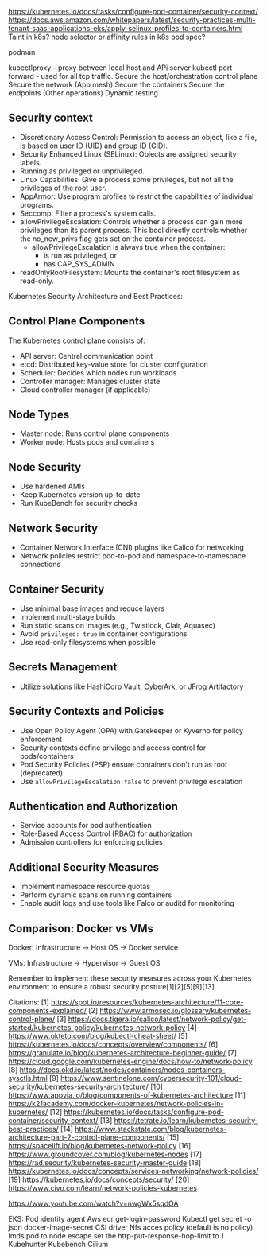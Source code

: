 https://kubernetes.io/docs/tasks/configure-pod-container/security-context/
https://docs.aws.amazon.com/whitepapers/latest/security-practices-multi-tenant-saas-applications-eks/apply-selinux-profiles-to-containers.html
Taint in k8s?
node selector or affinity rules in k8s pod spec?


podman

kubectlproxy - proxy between local host and APi server
kubectl port forward - used for all tcp traffic. 
Secure the host/orchestration control plane
Secure the network (App mesh)
Secure the containers
Secure the endpoints (Other operations) 
Dynamic testing

## Security context 
- Discretionary Access Control: Permission to access an object, like a file, is based on user ID (UID) and group ID (GID).
- Security Enhanced Linux (SELinux): Objects are assigned security labels.
- Running as privileged or unprivileged.
- Linux Capabilities: Give a process some privileges, but not all the privileges of the root user.
- AppArmor: Use program profiles to restrict the capabilities of individual programs.
- Seccomp: Filter a process's system calls.
- allowPrivilegeEscalation: Controls whether a process can gain more privileges than its parent process. This bool directly controls whether the no_new_privs flag gets set on the container process. 
    - allowPrivilegeEscalation is always true when the container:
        - is run as privileged, or
        - has CAP_SYS_ADMIN
- readOnlyRootFilesystem: Mounts the container's root filesystem as read-only.

Kubernetes Security Architecture and Best Practices:

## Control Plane Components

The Kubernetes control plane consists of:
- API server: Central communication point
- etcd: Distributed key-value store for cluster configuration
- Scheduler: Decides which nodes run workloads
- Controller manager: Manages cluster state
- Cloud controller manager (if applicable)

## Node Types
- Master node: Runs control plane components
- Worker node: Hosts pods and containers

## Node Security

- Use hardened AMIs
- Keep Kubernetes version up-to-date
- Run KubeBench for security checks


## Network Security

- Container Network Interface (CNI) plugins like Calico for networking
- Network policies restrict pod-to-pod and namespace-to-namespace connections

## Container Security

- Use minimal base images and reduce layers
- Implement multi-stage builds
- Run static scans on images (e.g., Twistlock, Clair, Aquasec)
- Avoid `privileged: true` in container configurations
- Use read-only filesystems when possible

## Secrets Management

- Utilize solutions like HashiCorp Vault, CyberArk, or JFrog Artifactory

## Security Contexts and Policies
- Use Open Policy Agent (OPA) with Gatekeeper or Kyverno for policy enforcement
- Security contexts define privilege and access control for pods/containers
- Pod Security Policies (PSP) ensure containers don't run as root (deprecated)
- Use `allowPrivilegeEscalation:false` to prevent privilege escalation

## Authentication and Authorization

- Service accounts for pod authentication
- Role-Based Access Control (RBAC) for authorization
- Admission controllers for enforcing policies


## Additional Security Measures

- Implement namespace resource quotas
- Perform dynamic scans on running containers
- Enable audit logs and use tools like Falco or auditd for monitoring

## Comparison: Docker vs VMs

Docker:
Infrastructure -> Host OS -> Docker service

VMs:
Infrastructure -> Hypervisor -> Guest OS

Remember to implement these security measures across your Kubernetes environment to ensure a robust security posture[1][2][5][9][13].

Citations:
[1] https://spot.io/resources/kubernetes-architecture/11-core-components-explained/
[2] https://www.armosec.io/glossary/kubernetes-control-plane/
[3] https://docs.tigera.io/calico/latest/network-policy/get-started/kubernetes-policy/kubernetes-network-policy
[4] https://www.okteto.com/blog/kubectl-cheat-sheet/
[5] https://kubernetes.io/docs/concepts/overview/components/
[6] https://granulate.io/blog/kubernetes-architecture-beginner-guide/
[7] https://cloud.google.com/kubernetes-engine/docs/how-to/network-policy
[8] https://docs.okd.io/latest/nodes/containers/nodes-containers-sysctls.html
[9] https://www.sentinelone.com/cybersecurity-101/cloud-security/kubernetes-security-architecture/
[10] https://www.appvia.io/blog/components-of-kubernetes-architecture
[11] https://k21academy.com/docker-kubernetes/network-policies-in-kubernetes/
[12] https://kubernetes.io/docs/tasks/configure-pod-container/security-context/
[13] https://tetrate.io/learn/kubernetes-security-best-practices/
[14] https://www.stackstate.com/blog/kubernetes-architecture-part-2-control-plane-components/
[15] https://spacelift.io/blog/kubernetes-network-policy
[16] https://www.groundcover.com/blog/kubernetes-nodes
[17] https://rad.security/kubernetes-security-master-guide
[18] https://kubernetes.io/docs/concepts/services-networking/network-policies/
[19] https://kubernetes.io/docs/concepts/security/
[20] https://www.civo.com/learn/network-policies-kubernetes

https://www.youtube.com/watch?v=nwgWx5sqdOA

EKS:
Pod identity agent
Aws ecr get-login-password
Kubectl get secret -o json docker-image-secret
CSI driver
Nfs acces policy (default is no policy)
Imds pod to node escape 
 set the http-put-response-hop-limit to 1
Kubehunter
Kubebench
Cilium


